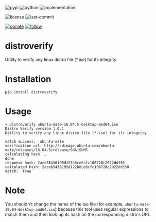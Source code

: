 ![pypi](https://img.shields.io/pypi/v/distroverify.svg)
![python](https://img.shields.io/pypi/pyversions/distroverify.svg)
![implementation](https://img.shields.io/pypi/implementation/distroverify.svg)
<!-- https://img.shields.io/travis/prahladyeri/distroverify/master.svg -->
<!-- ![docs](https://readthedocs.org/projects/distroverify/badge/?version=latest) -->
![license](https://img.shields.io/github/license/prahladyeri/distroverify.svg)
![last-commit](https://img.shields.io/github/last-commit/prahladyeri/distroverify.svg)
<!--![commit-activity](https://img.shields.io/github/commit-activity/w/prahladyeri/distroverify.svg)-->
[![donate](https://img.shields.io/badge/-Donate-blue.svg?logo=paypal)](https://www.paypal.com/cgi-bin/webscr?cmd=_s-xclick&hosted_button_id=JM8FUXNFUK6EU)
[![follow](https://img.shields.io/twitter/follow/prahladyeri.svg?style=social)](https://twitter.com/prahladyeri)
# distroverify
Utility to verify any linux distro file (*.iso) for its integrity.

# Installation

	pip install distroverify

# Usage

	> distroverify ubuntu-mate-16.04.5-desktop-amd64.iso
	Distro Verify version 1.0.1
	Utility to verify any linux distro file (*.iso) for its integrity

	match success:  ubuntu-mate
	verification url: http://cdimage.ubuntu.com/ubuntu-mate/releases/16.04.5/release/SHA1SUMS
	calculating hash...
	done
	response hash: 2ace65436195d122b8ce0cfc106728c2922dd350
	calculated hash: 2ace65436195d122b8ce0cfc106728c2922dd350
	match:  True

# Note

You shouldn't change the name of the iso file (for example, `ubuntu-mate-19.04-desktop-amd64.iso`) because this tool uses regular expressions to match them and then look up its hash on the corresponding distro's URL.